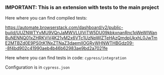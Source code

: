 <h3>IMPORTANT: This is an extension with tests to the main project</h3>

Here where you can find compiled tests:

https://automate.browserstack.com/dashboard/v2/public-build/UUZNWTYvMU9VQnJaMWVLUlViTW5DU09kbkxnanRnc1pWeWlWanBuNENNQ01xZHRKVjV4K21vM2x6VTc1UzNpWlZTeHAzQmdpUkxhL0JwTmE2MTBZd0E9PS0tK1NxZTNaZ3daemlIOGRvWHNWTHBGdz09--8f4bd902c41990aeb4b46b62983ae9bd2a7021fe

Here where you can find tests in code:
`cypress/integration`

Configuration is in `cypress.json`